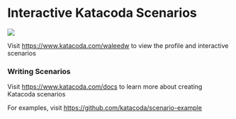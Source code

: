 # Interactive Katacoda Scenarios

[![](http://shields.katacoda.com/katacoda/waleedw/count.svg)](https://www.katacoda.com/waleedw "Get your profile on Katacoda.com")

Visit https://www.katacoda.com/waleedw to view the profile and interactive scenarios

### Writing Scenarios
Visit https://www.katacoda.com/docs to learn more about creating Katacoda scenarios

For examples, visit https://github.com/katacoda/scenario-example
